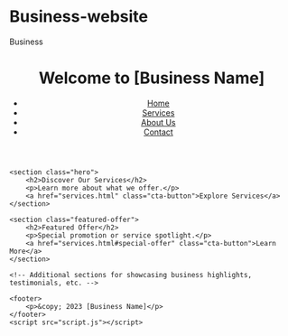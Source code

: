 # Business-website
Business
<!DOCTYPE html>
<html lang="en">
<head>
    <meta charset="UTF-8">
    <meta name="viewport" content="width=device-width, initial-scale=1.0">
    <title>Business Name - Home</title>
    <link rel="stylesheet" href="styles.css">
</head>
<body>
    <header>
        <h1>Welcome to [Business Name]</h1>
        <nav>
            <ul>
                <li><a href="index.html">Home</a></li>
                <li><a href="services.html">Services</a></li>
                <li><a href="about.html">About Us</a></li>
                <li><a href="contact.html">Contact</a></li>
            </ul>
        </nav>
    </header>

    <section class="hero">
        <h2>Discover Our Services</h2>
        <p>Learn more about what we offer.</p>
        <a href="services.html" class="cta-button">Explore Services</a>
    </section>

    <section class="featured-offer">
        <h2>Featured Offer</h2>
        <p>Special promotion or service spotlight.</p>
        <a href="services.html#special-offer" class="cta-button">Learn More</a>
    </section>

    <!-- Additional sections for showcasing business highlights, testimonials, etc. -->

    <footer>
        <p>&copy; 2023 [Business Name]</p>
    </footer>
    <script src="script.js"></script>
</body>
</html>
